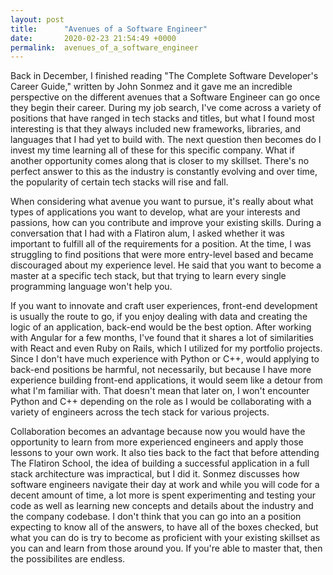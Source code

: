 ```yaml
---
layout: post
title:      "Avenues of a Software Engineer"
date:       2020-02-23 21:54:49 +0000
permalink:  avenues_of_a_software_engineer
---
```


Back in December, I finished reading "The Complete Software Developer's Career Guide," written by John Sonmez and it gave me an incredible perspective on the different avenues that a Software Engineer can go once they begin their career. During my job search, I've come across a variety of positions that have ranged in tech stacks and titles, but what I found most interesting is that they always included new frameworks, libraries, and languages that I had yet to build with. The next question then becomes do I invest my time learning all of these for this specific company. What if another opportunity comes along that is closer to my skillset. There's no perfect answer to this as the industry is constantly evolving and over time, the popularity of certain tech stacks will rise and fall.  

When considering what avenue you want to pursue, it's really about what types of applications you want to develop, what are your interests and passions, how can you contribute and improve your existing skills. During a conversation that I had with a Flatiron alum, I asked whether it was important to fulfill all of the requirements for a position. At the time, I was struggling to find positions that were more entry-level based and became discouraged about my experience level. He said that you want to become a master at a specific tech stack, but that trying to learn every single programming language won't help you. 

If you want to innovate and craft user experiences, front-end development is usually the route to go, if you enjoy dealing with data and creating the logic of an application, back-end would be the best option. After working with Angular for a few months, I've found that it shares a lot of similarities with React and even Ruby on Rails, which I utilized for my portfolio projects. Since I don't have much experience with Python or C++, would applying to back-end positions be harmful, not necessarily, but because I have more experience building front-end applications, it would seem like a detour from what I'm familiar with. That doesn't mean that later on, I won't encounter Python and C++ depending on the role as I would be collaborating with a variety of engineers across the tech stack for various projects. 

Collaboration becomes an advantage because now you would have the opportunity to learn from more experienced engineers and apply those lessons to your own work. It also ties back to the fact that before attending The Flatiron School, the idea of building a successful application in a full stack architecture was impractical, but I did it. Sonmez discusses how software engineers navigate their day at work and while you will code for a decent amount of time, a lot more is spent experimenting and testing your code as well as learning new concepts and details about the industry and the company codebase. I don't think that you can go into an a position expecting to know all of the answers, to have all of the boxes checked, but what you can do is try to become as proficient with your existing skillset as you can and learn from those around you. If you're able to master that, then the possibilites are endless.


